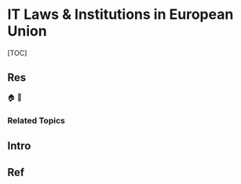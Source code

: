 # IT Laws & Institutions in European Union

[TOC]



## Res
🏠 
🚧 


### Related Topics



## Intro



## Ref
